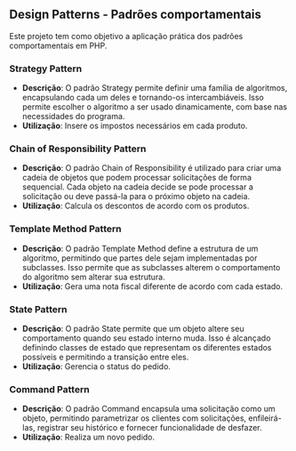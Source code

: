 ## Design Patterns - Padrões comportamentais

Este projeto tem como objetivo a aplicação prática dos padrões comportamentais em PHP.

### Strategy Pattern
- **Descrição**: O padrão Strategy permite definir uma família de algoritmos, encapsulando cada um deles e tornando-os intercambiáveis. Isso permite escolher o algoritmo a ser usado dinamicamente, com base nas necessidades do programa.
- **Utilização**: Insere os impostos necessários em cada produto.

### Chain of Responsibility Pattern
- **Descrição**: O padrão Chain of Responsibility é utilizado para criar uma cadeia de objetos que podem processar solicitações de forma sequencial. Cada objeto na cadeia decide se pode processar a solicitação ou deve passá-la para o próximo objeto na cadeia.
- **Utilização**: Calcula os descontos de acordo com os produtos.

### Template Method Pattern
- **Descrição**: O padrão Template Method define a estrutura de um algoritmo, permitindo que partes dele sejam implementadas por subclasses. Isso permite que as subclasses alterem o comportamento do algoritmo sem alterar sua estrutura.
- **Utilização**: Gera uma nota fiscal diferente de acordo com cada estado.

### State Pattern
- **Descrição**: O padrão State permite que um objeto altere seu comportamento quando seu estado interno muda. Isso é alcançado definindo classes de estado que representam os diferentes estados possíveis e permitindo a transição entre eles.
- **Utilização**: Gerencia o status do pedido.

### Command Pattern
- **Descrição**: O padrão Command encapsula uma solicitação como um objeto, permitindo parametrizar os clientes com solicitações, enfileirá-las, registrar seu histórico e fornecer funcionalidade de desfazer.
- **Utilização**: Realiza um novo pedido.
